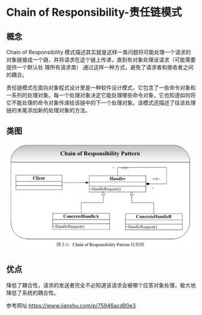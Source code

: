 # Chain of Responsibility-责任链模式

## 概念
Chain of Responsibility 模式描述其实就是这样一类问题将可能处理一个请求的对象链接成一个链，并将请求在这个链上传递，直到有对象处理该请求（可能需要提供一个默认处
理所有请求类）.通过这样一种方式，避免了请求者和接收者之间的耦合。

责任链模式在面向对象程式设计里是一种软件设计模式，它包含了一些命令对象和一系列的处理对象。每一个处理对象决定它能处理哪些命令对象，它也知道如何将它不能处理的命令对象传递给该链中的下一个处理对象。该模式还描述了往该处理链的末尾添加新的处理对象的方法。

## 类图
![类图](../../../../../../../../images/chain.png) 

## 优点
降低了耦合性，请求的发送者完全不必知道该请求会被哪个应答对象处理，极大地降低了系统的耦合性。

参考网址:https://www.jianshu.com/p/75946acd80e3

